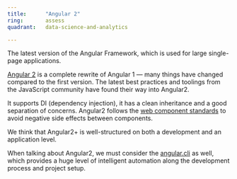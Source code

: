 ```yaml
---
title:      "Angular 2"
ring:       assess
quadrant:   data-science-and-analytics

---
```


The latest version of the Angular Framework, which is used for large single-page applications.

[Angular 2](https://angular.io/) is a complete rewrite of Angular 1 — many things have changed compared to the first version. The latest best practices and toolings from the JavaScript community have found their way into Angular2.

It supports DI (dependency injection), it has a clean inheritance and a good separation of concerns. Angular2 follows the [web component standards](https://www.w3.org/standards/techs/components#w3c_all) to avoid negative side effects between components.

We think that Angular2+ is well-structured on both a development and an application level.

When talking about Angular2, we must consider the [angular.cli](https://cli.angular.io/) as well, which provides a huge level of intelligent automation along the development process and project setup.
